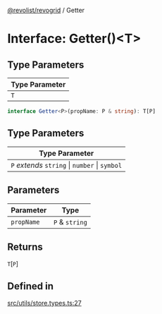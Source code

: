 [@revolist/revogrid](README.md) / Getter

# Interface: Getter()\<T\>

## Type Parameters

| Type Parameter |
| ------ |
| `T` |

```ts
interface Getter<P>(propName: P & string): T[P]
```

## Type Parameters

| Type Parameter |
| ------ |
| `P` *extends* `string` \| `number` \| `symbol` |

## Parameters

| Parameter | Type |
| ------ | ------ |
| `propName` | `P` & `string` |

## Returns

`T`\[`P`\]

## Defined in

[src/utils/store.types.ts:27](https://github.com/revolist/revogrid/blob/a808f70a0d197fcea56d269b7334fbc41eb74c5d/src/utils/store.types.ts#L27)

